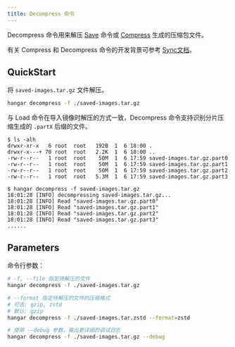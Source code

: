 ```yaml
---
title: Decompress 命令
---
```


Decompress 命令用来解压 [Save](../save/save) 命令或 [Compress](compress) 生成的压缩包文件。

有关 Compress 和 Decompress 命令的开发背景可参考 [Sync文档](sync#开发背景)。

## QuickStart

将 `saved-images.tar.gz` 文件解压。

```sh
hangar decompress -f ./saved-images.tar.gz
```

与 Load 命令在导入镜像时解压的方式一致，Decompress 命令支持识别分片压缩生成的 `.partX` 后缀的文件。

```console
$ ls -alh
drwxr-xr-x   6 root  root   192B  1  6 18:00 .
drwxr-x---+ 70 root  root   2.2K  1  6 18:00 ..
-rw-r--r--   1 root  root    50M  1  6 17:59 saved-images.tar.gz.part0
-rw-r--r--   1 root  root    50M  1  6 17:59 saved-images.tar.gz.part1
-rw-r--r--   1 root  root    50M  1  6 17:59 saved-images.tar.gz.part2
-rw-r--r--   1 root  root   5.3M  1  6 17:59 saved-images.tar.gz.part3

$ hangar decompress -f saved-images.tar.gz
18:01:28 [INFO] decompressing saved-images.tar.gz...
18:01:28 [INFO] Read "saved-images.tar.gz.part0"
18:01:28 [INFO] Read "saved-images.tar.gz.part1"
18:01:28 [INFO] Read "saved-images.tar.gz.part2"
18:01:28 [INFO] Read "saved-images.tar.gz.part3"
......
```

## Parameters

命令行参数：

```sh
# -f, --file 指定待解压的文件
hangar decompress -f ./saved-images.tar.gz

# --format 指定待解压的文件的压缩格式
# 可选: gzip, zstd
# 默认: gzip
hangar decompress -f ./saved-images.tar.zstd --format=zstd

# 使用 --debug 参数，输出更详细的调试日志
hangar decompress -f ./saved-images.tar.gz --debug
```
